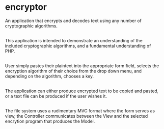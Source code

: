 # encryptor
An application that encrypts and decodes text using any number of cryptographic algorithms.</br></br>

This application is intended to demonstrate an understanding of the included cryptographic algorithms, and a fundamental understanding of PHP.</br></br>

User simply pastes their plaintext into the appropriate form field, selects the encryption algorithm of their choice from the drop down menu, and depending on the algorithm, chooses a key.</br></br>

The application can either produce encrypted text to be copied and pasted, or a text file can be produced if the user wishes it.</br></br>

The file system uses a rudimentary MVC format where the form serves as view, the Controller communicates between the View and the selected encrytion program that produces the Model.
